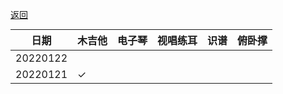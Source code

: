 [返回](./)

<style> table {
  margin: auto;
  } </style>

|日期|木吉他|电子琴|视唱练耳|识谱|俯卧撑|
|---|---|---|---|---|---|
|20220122| | | | | |
|20220121|✓| | | | |

